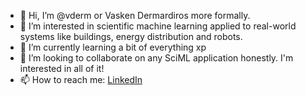 - 👋 Hi, I’m @vderm or Vasken Dermardiros more formally.
- 👀 I’m interested in scientific machine learning applied to real-world systems like buildings, energy distribution and robots.
- 🌱 I’m currently learning a bit of everything xp
- 💞️ I’m looking to collaborate on any SciML application honestly. I'm interested in all of it!
- 📫 How to reach me: [LinkedIn](https://www.linkedin.com/in/vasken-dermardiros-739a0318/)

<!---
vderm/vderm is a ✨ special ✨ repository because its `README.md` (this file) appears on your GitHub profile.
You can click the Preview link to take a look at your changes.
--->
